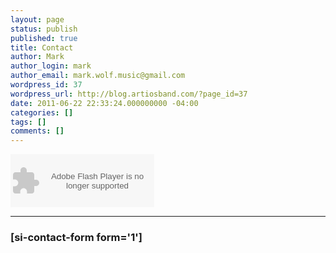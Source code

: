 ```yaml
---
layout: page
status: publish
published: true
title: Contact
author: Mark
author_login: mark
author_email: mark.wolf.music@gmail.com
wordpress_id: 37
wordpress_url: http://blog.artiosband.com/?page_id=37
date: 2011-06-22 22:33:24.000000000 -04:00
categories: []
tags: []
comments: []
---
```

<object width="230" height="85" type="application/x-shockwave-flash" data="https://clients4.google.com/voice/embed/webCallButton"><param name="movie" value="https://clients4.google.com/voice/embed/webCallButton" /><param name="wmode" value="transparent" /><param name="FlashVars" value="id=05624281fd16cd7e2add4688e516d2ff13f2719e&amp;style=0" /></object>
<hr>
<h3>[si-contact-form form='1']</h3>
